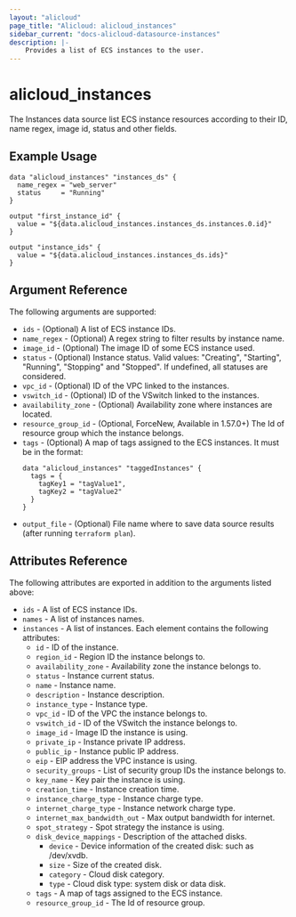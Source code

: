 ```yaml
---
layout: "alicloud"
page_title: "Alicloud: alicloud_instances"
sidebar_current: "docs-alicloud-datasource-instances"
description: |-
    Provides a list of ECS instances to the user.
---
```


# alicloud\_instances

The Instances data source list ECS instance resources according to their ID, name regex, image id, status and other fields.

## Example Usage

```
data "alicloud_instances" "instances_ds" {
  name_regex = "web_server"
  status     = "Running"
}

output "first_instance_id" {
  value = "${data.alicloud_instances.instances_ds.instances.0.id}"
}

output "instance_ids" {
  value = "${data.alicloud_instances.instances_ds.ids}"
}
```

## Argument Reference

The following arguments are supported:

* `ids` - (Optional) A list of ECS instance IDs.
* `name_regex` - (Optional) A regex string to filter results by instance name.
* `image_id` - (Optional) The image ID of some ECS instance used.
* `status` - (Optional) Instance status. Valid values: "Creating", "Starting", "Running", "Stopping" and "Stopped". If undefined, all statuses are considered.
* `vpc_id` - (Optional) ID of the VPC linked to the instances.
* `vswitch_id` - (Optional) ID of the VSwitch linked to the instances.
* `availability_zone` - (Optional) Availability zone where instances are located.
* `resource_group_id` - (Optional, ForceNew, Available in 1.57.0+) The Id of resource group which the instance belongs.
* `tags` - (Optional) A map of tags assigned to the ECS instances. It must be in the format:
  ```
  data "alicloud_instances" "taggedInstances" {
    tags = {
      tagKey1 = "tagValue1",
      tagKey2 = "tagValue2"
    }
  }
  ```
* `output_file` - (Optional) File name where to save data source results (after running `terraform plan`).

## Attributes Reference

The following attributes are exported in addition to the arguments listed above:

* `ids` - A list of ECS instance IDs.
* `names` - A list of instances names. 
* `instances` - A list of instances. Each element contains the following attributes:
  * `id` - ID of the instance.
  * `region_id` - Region ID the instance belongs to.
  * `availability_zone` - Availability zone the instance belongs to.
  * `status` - Instance current status.
  * `name` - Instance name.
  * `description` - Instance description.
  * `instance_type` - Instance type.
  * `vpc_id` - ID of the VPC the instance belongs to.
  * `vswitch_id` - ID of the VSwitch the instance belongs to.
  * `image_id` - Image ID the instance is using.
  * `private_ip` - Instance private IP address.
  * `public_ip` - Instance public IP address.
  * `eip` - EIP address the VPC instance is using.
  * `security_groups` - List of security group IDs the instance belongs to.
  * `key_name` - Key pair the instance is using.
  * `creation_time` - Instance creation time.
  * `instance_charge_type` - Instance charge type.
  * `internet_charge_type` - Instance network charge type.
  * `internet_max_bandwidth_out` - Max output bandwidth for internet.
  * `spot_strategy` - Spot strategy the instance is using.
  * `disk_device_mappings` - Description of the attached disks.
    * `device` - Device information of the created disk: such as /dev/xvdb.
    * `size` - Size of the created disk.
    * `category` - Cloud disk category.
    * `type` - Cloud disk type: system disk or data disk.
  * `tags` - A map of tags assigned to the ECS instance.
  * `resource_group_id` - The Id of resource group.